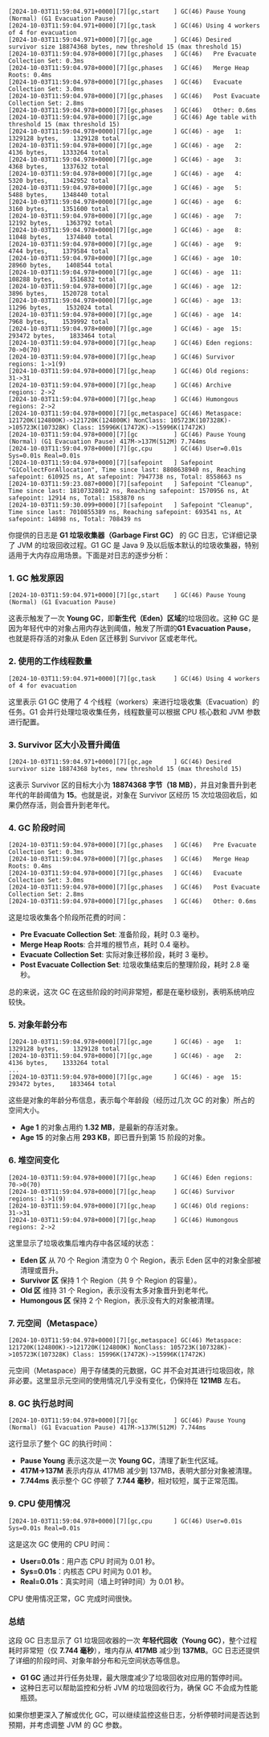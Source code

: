 
```plaintext
[2024-10-03T11:59:04.971+0000][7][gc,start    ] GC(46) Pause Young (Normal) (G1 Evacuation Pause)
[2024-10-03T11:59:04.971+0000][7][gc,task     ] GC(46) Using 4 workers of 4 for evacuation
[2024-10-03T11:59:04.971+0000][7][gc,age      ] GC(46) Desired survivor size 18874368 bytes, new threshold 15 (max threshold 15)
[2024-10-03T11:59:04.978+0000][7][gc,phases   ] GC(46)   Pre Evacuate Collection Set: 0.3ms
[2024-10-03T11:59:04.978+0000][7][gc,phases   ] GC(46)   Merge Heap Roots: 0.4ms
[2024-10-03T11:59:04.978+0000][7][gc,phases   ] GC(46)   Evacuate Collection Set: 3.0ms
[2024-10-03T11:59:04.978+0000][7][gc,phases   ] GC(46)   Post Evacuate Collection Set: 2.8ms
[2024-10-03T11:59:04.978+0000][7][gc,phases   ] GC(46)   Other: 0.6ms
[2024-10-03T11:59:04.978+0000][7][gc,age      ] GC(46) Age table with threshold 15 (max threshold 15)
[2024-10-03T11:59:04.978+0000][7][gc,age      ] GC(46) - age   1:    1329128 bytes,    1329128 total
[2024-10-03T11:59:04.978+0000][7][gc,age      ] GC(46) - age   2:       4136 bytes,    1333264 total
[2024-10-03T11:59:04.978+0000][7][gc,age      ] GC(46) - age   3:       4368 bytes,    1337632 total
[2024-10-03T11:59:04.978+0000][7][gc,age      ] GC(46) - age   4:       5320 bytes,    1342952 total
[2024-10-03T11:59:04.978+0000][7][gc,age      ] GC(46) - age   5:       5488 bytes,    1348440 total
[2024-10-03T11:59:04.978+0000][7][gc,age      ] GC(46) - age   6:       3160 bytes,    1351600 total
[2024-10-03T11:59:04.978+0000][7][gc,age      ] GC(46) - age   7:      12192 bytes,    1363792 total
[2024-10-03T11:59:04.978+0000][7][gc,age      ] GC(46) - age   8:      11048 bytes,    1374840 total
[2024-10-03T11:59:04.978+0000][7][gc,age      ] GC(46) - age   9:       4744 bytes,    1379584 total
[2024-10-03T11:59:04.978+0000][7][gc,age      ] GC(46) - age  10:      28960 bytes,    1408544 total
[2024-10-03T11:59:04.978+0000][7][gc,age      ] GC(46) - age  11:     108288 bytes,    1516832 total
[2024-10-03T11:59:04.978+0000][7][gc,age      ] GC(46) - age  12:       3896 bytes,    1520728 total
[2024-10-03T11:59:04.978+0000][7][gc,age      ] GC(46) - age  13:      11296 bytes,    1532024 total
[2024-10-03T11:59:04.978+0000][7][gc,age      ] GC(46) - age  14:       7968 bytes,    1539992 total
[2024-10-03T11:59:04.978+0000][7][gc,age      ] GC(46) - age  15:     293472 bytes,    1833464 total
[2024-10-03T11:59:04.978+0000][7][gc,heap     ] GC(46) Eden regions: 70->0(70)
[2024-10-03T11:59:04.978+0000][7][gc,heap     ] GC(46) Survivor regions: 1->1(9)
[2024-10-03T11:59:04.978+0000][7][gc,heap     ] GC(46) Old regions: 31->31
[2024-10-03T11:59:04.978+0000][7][gc,heap     ] GC(46) Archive regions: 2->2
[2024-10-03T11:59:04.978+0000][7][gc,heap     ] GC(46) Humongous regions: 2->2
[2024-10-03T11:59:04.978+0000][7][gc,metaspace] GC(46) Metaspace: 121720K(124800K)->121720K(124800K) NonClass: 105723K(107328K)->105723K(107328K) Class: 15996K(17472K)->15996K(17472K)
[2024-10-03T11:59:04.978+0000][7][gc          ] GC(46) Pause Young (Normal) (G1 Evacuation Pause) 417M->137M(512M) 7.744ms
[2024-10-03T11:59:04.978+0000][7][gc,cpu      ] GC(46) User=0.01s Sys=0.01s Real=0.01s
[2024-10-03T11:59:04.978+0000][7][safepoint   ] Safepoint "G1CollectForAllocation", Time since last: 8808638940 ns, Reaching safepoint: 610925 ns, At safepoint: 7947738 ns, Total: 8558663 ns
[2024-10-03T11:59:23.087+0000][7][safepoint   ] Safepoint "Cleanup", Time since last: 18107328012 ns, Reaching safepoint: 1570956 ns, At safepoint: 12914 ns, Total: 1583870 ns
[2024-10-03T11:59:30.099+0000][7][safepoint   ] Safepoint "Cleanup", Time since last: 7010855389 ns, Reaching safepoint: 693541 ns, At safepoint: 14898 ns, Total: 708439 ns
```

你提供的日志是 **G1 垃圾收集器（Garbage First GC）** 的 GC 日志，它详细记录了 JVM 的垃圾回收过程。G1 GC 是 Java 9 及以后版本默认的垃圾收集器，特别适用于大内存应用场景。下面是对日志的逐步分析：

### 1. **GC 触发原因**
```plaintext
[2024-10-03T11:59:04.971+0000][7][gc,start    ] GC(46) Pause Young (Normal) (G1 Evacuation Pause)
```
这表示触发了一次 **Young GC**，即**新生代（Eden）区域**的垃圾回收。这种 GC 是因为年轻代中的对象占用内存达到阈值，触发了所谓的**G1 Evacuation Pause**，也就是将存活的对象从 Eden 区迁移到 Survivor 区或老年代。

### 2. **使用的工作线程数量**
```plaintext
[2024-10-03T11:59:04.971+0000][7][gc,task     ] GC(46) Using 4 workers of 4 for evacuation
```
这里表示 G1 GC 使用了 4 个线程（workers）来进行垃圾收集（Evacuation）的任务。G1 会并行处理垃圾收集任务，线程数量可以根据 CPU 核心数和 JVM 参数进行配置。

### 3. **Survivor 区大小及晋升阈值**
```plaintext
[2024-10-03T11:59:04.971+0000][7][gc,age      ] GC(46) Desired survivor size 18874368 bytes, new threshold 15 (max threshold 15)
```
这表示 Survivor 区的目标大小为 **18874368 字节（18 MB）**，并且对象晋升到老年代的年龄阈值为 **15**。也就是说，对象在 Survivor 区经历 15 次垃圾回收后，如果仍然存活，则会晋升到老年代。

### 4. **GC 阶段时间**
```plaintext
[2024-10-03T11:59:04.978+0000][7][gc,phases   ] GC(46)   Pre Evacuate Collection Set: 0.3ms
[2024-10-03T11:59:04.978+0000][7][gc,phases   ] GC(46)   Merge Heap Roots: 0.4ms
[2024-10-03T11:59:04.978+0000][7][gc,phases   ] GC(46)   Evacuate Collection Set: 3.0ms
[2024-10-03T11:59:04.978+0000][7][gc,phases   ] GC(46)   Post Evacuate Collection Set: 2.8ms
[2024-10-03T11:59:04.978+0000][7][gc,phases   ] GC(46)   Other: 0.6ms
```
这是垃圾收集各个阶段所花费的时间：
- **Pre Evacuate Collection Set**: 准备阶段，耗时 0.3 毫秒。
- **Merge Heap Roots**: 合并堆的根节点，耗时 0.4 毫秒。
- **Evacuate Collection Set**: 实际对象迁移阶段，耗时 3 毫秒。
- **Post Evacuate Collection Set**: 垃圾收集结束后的整理阶段，耗时 2.8 毫秒。

总的来说，这次 GC 在这些阶段的时间非常短，都是在毫秒级别，表明系统响应较快。

### 5. **对象年龄分布**
```plaintext
[2024-10-03T11:59:04.978+0000][7][gc,age      ] GC(46) - age   1:    1329128 bytes,    1329128 total
[2024-10-03T11:59:04.978+0000][7][gc,age      ] GC(46) - age   2:       4136 bytes,    1333264 total
...
[2024-10-03T11:59:04.978+0000][7][gc,age      ] GC(46) - age  15:     293472 bytes,    1833464 total
```
这些是对象的年龄分布信息，表示每个年龄段（经历过几次 GC 的对象）所占的空间大小。
- **Age 1** 的对象占用约 **1.32 MB**，是最新的存活对象。
- **Age 15** 的对象占用 **293 KB**，即已晋升到第 15 阶段的对象。

### 6. **堆空间变化**
```plaintext
[2024-10-03T11:59:04.978+0000][7][gc,heap     ] GC(46) Eden regions: 70->0(70)
[2024-10-03T11:59:04.978+0000][7][gc,heap     ] GC(46) Survivor regions: 1->1(9)
[2024-10-03T11:59:04.978+0000][7][gc,heap     ] GC(46) Old regions: 31->31
[2024-10-03T11:59:04.978+0000][7][gc,heap     ] GC(46) Humongous regions: 2->2
```
这里显示了垃圾收集后堆内存中各区域的状态：
- **Eden 区** 从 70 个 Region 清空为 0 个 Region，表示 Eden 区中的对象全部被清理或晋升。
- **Survivor 区** 保持 1 个 Region（共 9 个 Region 的容量）。
- **Old 区** 维持 31 个 Region，表示没有太多对象晋升到老年代。
- **Humongous 区** 保持 2 个 Region，表示没有大的对象被清理。

### 7. **元空间（Metaspace）**
```plaintext
[2024-10-03T11:59:04.978+0000][7][gc,metaspace] GC(46) Metaspace: 121720K(124800K)->121720K(124800K) NonClass: 105723K(107328K)->105723K(107328K) Class: 15996K(17472K)->15996K(17472K)
```
元空间（Metaspace）用于存储类的元数据，GC 并不会对其进行垃圾回收，除非必要。这里显示元空间的使用情况几乎没有变化，仍保持在 **121MB** 左右。

### 8. **GC 执行总时间**
```plaintext
[2024-10-03T11:59:04.978+0000][7][gc          ] GC(46) Pause Young (Normal) (G1 Evacuation Pause) 417M->137M(512M) 7.744ms
```
这行显示了整个 GC 的执行时间：
- **Pause Young** 表示这次是一次 **Young GC**，清理了新生代区域。
- **417M->137M** 表示内存从 417MB 减少到 137MB，表明大部分对象被清理。
- **7.744ms** 表示整个 GC 停顿了 **7.744 毫秒**，相对较短，属于正常范围。

### 9. **CPU 使用情况**
```plaintext
[2024-10-03T11:59:04.978+0000][7][gc,cpu      ] GC(46) User=0.01s Sys=0.01s Real=0.01s
```
这是这次 GC 使用的 CPU 时间：
- **User=0.01s**：用户态 CPU 时间为 0.01 秒。
- **Sys=0.01s**：内核态 CPU 时间为 0.01 秒。
- **Real=0.01s**：真实时间（墙上时钟时间）为 0.01 秒。

CPU 使用情况正常，GC 完成时间很快。

### 总结
这段 GC 日志显示了 G1 垃圾回收器的一次 **年轻代回收（Young GC）**，整个过程耗时非常短（仅 **7.744 毫秒**），堆内存从 **417MB** 减少到 **137MB**。GC 日志还提供了详细的阶段时间、对象年龄分布和元空间状态等信息。

- **G1 GC** 通过并行任务处理，最大限度减少了垃圾回收对应用的暂停时间。
- 这种日志可以帮助监控和分析 JVM 的垃圾回收行为，确保 GC 不会成为性能瓶颈。

如果你想更深入了解或优化 GC，可以继续监控这些日志，分析停顿时间是否达到预期，并考虑调整 JVM 的 GC 参数。